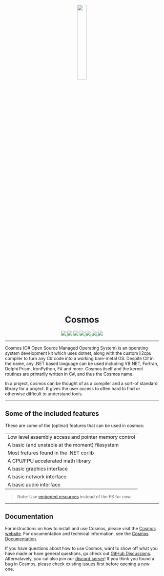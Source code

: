 <p align="center">

  <img src="https://cosmosos.github.io/images/logo.png" width="25%" />

</p>

<h1 align="center">Cosmos</h1>

<p align="center">

  <a href="https://ci.appveyor.com/api/projects/status/kust7g5dlnykhkaf/branch/master">
    <img src="https://ci.appveyor.com/api/projects/status/kust7g5dlnykhkaf/branch/master?svg=true" />
  </a>

  <img src="https://img.shields.io/github/languages/code-size/CosmosOS/Cosmos" />
  <img src="https://img.shields.io/github/downloads/CosmosOS/Cosmos/total" />

  <a href="https://github.com/CosmosOS/Cosmos/releases/latest">
    <img src="https://img.shields.io/github/v/release/CosmosOS/Cosmos" />
  </a>

  <a href="https://github.com/CosmosOS/Cosmos/blob/master/LICENSE.txt">
    <img src="https://img.shields.io/github/license/CosmosOS/Cosmos" />
  </a>

  <a href="https://github.com/CosmosOS/Cosmos/issues">
    <img src="https://img.shields.io/github/issues/CosmosOS/Cosmos" />
  </a>

  <a href="https://discord.com/invite/kwtBwv6jhD">
    <img src="https://img.shields.io/discord/833970409337913344" />
  </a>

</p>

<hr/>

Cosmos (C# Open Source Managed Operating System) is an operating system development kit which uses dotnet, along with the custom il2cpu compiler to turn any C# code into a working bare-metal OS.
Despite C# in the name, any .NET based language can be used including VB.NET, Fortran, Delphi Prism, IronPython, F# and more. Cosmos itself and the kernel routines are primarily written in C#, and thus the Cosmos name.

In a project, cosmos can be thought of as a compiler and a sort-of standard library for a project. It gives the user access to often hard to find or otherwise difficult to understand tools.

<hr/>

## Some of the included features

These are some of the (optinal) features that can be used in cosmos:

|                                                      |
|------------------------------------------------------|
| Low level assembly access and pointer memory control |
| A basic (and unstable at the moment) filesystem      |
| Most fretures found in the .NET corlib               |
| A CPU/FPU accelerated math library                   |
| A basic graphics interface                           |
| A basic network interface                            |
| A basic audio interface                              |
> Note: Use [embeded resources](https://cosmosos.github.io/articles/Kernel/ManifestResouceStream.html) instead of the FS for now.

<hr/>

## Documentation

For instructions on how to install and use Cosmos, please visit the [Cosmos website](http://www.gocosmos.org).
For documentation and technical information, see the [Cosmos Documentation](https://cosmosos.github.io).

If you have questions about how to use Cosmos, want to show off what you have made or have general questions, go check out [GitHub Discussions](https://github.com/CosmosOS/Cosmos/discussions). Alternatavely, you cal also join our [discord server](https://discord.com/invite/kwtBwv6jhD)! If you think you found a bug in Cosmos, please check existing [issues](https://github.com/CosmosOS/Cosmos/issues) first before opening a new one. 

</p>
